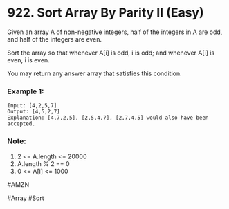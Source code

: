 # 922. Sort Array By Parity II (Easy)

Given an array A of non-negative integers, half of the integers in A are odd, and half of the integers are even.

Sort the array so that whenever A[i] is odd, i is odd; and whenever A[i] is even, i is even.

You may return any answer array that satisfies this condition.

### Example 1:
```
Input: [4,2,5,7]
Output: [4,5,2,7]
Explanation: [4,7,2,5], [2,5,4,7], [2,7,4,5] would also have been accepted.
```

### Note:
1. 2 <= A.length <= 20000
2. A.length % 2 == 0
3. 0 <= A[i] <= 1000

#AMZN

#Array #Sort

